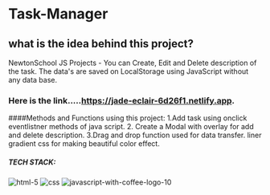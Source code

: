 # Task-Manager
## what is the idea behind this project?
NewtonSchool JS Projects - You can Create, Edit and Delete description of the task. The data's are saved on LocalStorage using JavaScript without any data base.
### Here is the link.....https://jade-eclair-6d26f1.netlify.app.
####Methods and Functions using this project:
1.Add task using onclick eventlistner methods of java script.
2. Create a Modal with overlay for add and delete description.
3.Drag and drop function used for data transfer.
liner gradient css for making beautiful color effect.
##### TECH STACK:
![html-5](https://user-images.githubusercontent.com/111855561/211017593-a1d325bd-1325-41a8-a32d-491f593cab7c.png)
![css](https://user-images.githubusercontent.com/111855561/211018051-a1f4043a-0a51-41a2-bda9-a6b847f8a6d7.png)
![javascript-with-coffee-logo-10](https://user-images.githubusercontent.com/111855561/211018100-cc86e183-67b1-4608-814c-ad05b8aba2ff.png)


